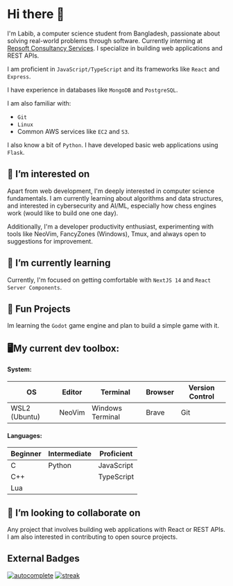 # Hi there 👋

I'm Labib, a computer science student from Bangladesh, passionate about solving real-world problems through software. Currently interning at [Repsoft Consultancy Services](https://repsoft.in/). I specialize in building web applications and REST APIs.

I am proficient in `JavaScript/TypeScript` and its frameworks like `React` and `Express`.

I have experience in databases like `MongoDB` and `PostgreSQL`.

I am also familiar with:

- `Git`
- `Linux`
- Common AWS services like `EC2` and `S3`.

I also know a bit of `Python`. I have developed basic web applications using `Flask`.

## 🔭 I’m interested on

Apart from web development, I'm deeply interested in computer science fundamentals. I am currently learning about algorithms and data structures, and interested in cybersecurity and AI/ML, especially how chess engines work (would like to build one one day).

Additionally, I'm a developer productivity enthusiast, experimenting with tools like NeoVim, FancyZones (Windows), Tmux, and always open to suggestions for improvement.

## 🌱 I’m currently learning

Currently, I'm focused on getting comfortable with `NextJS 14` and `React Server Components`.

## 🎈 Fun Projects

Im learning the `Godot` game engine and plan to build a simple game with it.

## 🖥️My current dev toolbox:

#### System:

| OS            | Editor | Terminal         | Browser | Version Control |
| ------------- | ------ | ---------------- | ------- | --------------- |
| WSL2 (Ubuntu) | NeoVim | Windows Terminal | Brave   | Git             |

#### Languages:

| Beginner | Intermediate | Proficient |
| -------- | ------------ | ---------- |
| C        | Python       | JavaScript |
| C++      |    | TypeScript |
| Lua      |              |            |

## 👯 I’m looking to collaborate on

Any project that involves building web applications with React or REST APIs. I am also interested in contributing to open source projects.

## External Badges
[![autocomplete](https://codeium.com/badges/user/labib2003/autocomplete)](https://codeium.com/profile/labib2003)
[![streak](https://codeium.com/badges/v2/user/labib2003/streak)](https://codeium.com/profile/labib2003)
